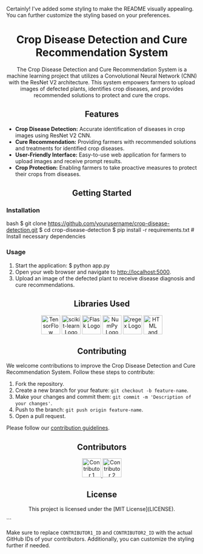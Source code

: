 Certainly! I've added some styling to make the README visually appealing. You can further customize the styling based on your preferences.

<!-- Project Title -->
<h1 align="center">Crop Disease Detection and Cure Recommendation System</h1>

<!-- Project Description -->
<p align="center">
  The Crop Disease Detection and Cure Recommendation System is a machine learning project that utilizes a Convolutional Neural Network (CNN) with the ResNet V2 architecture. This system empowers farmers to upload images of defected plants, identifies crop diseases, and provides recommended solutions to protect and cure the crops.
</p>

<!-- Project Features -->
<h2 align="center">Features</h2>

- **Crop Disease Detection:** Accurate identification of diseases in crop images using ResNet V2 CNN.
- **Cure Recommendation:** Providing farmers with recommended solutions and treatments for identified crop diseases.
- **User-Friendly Interface:** Easy-to-use web application for farmers to upload images and receive prompt results.
- **Crop Protection:** Enabling farmers to take proactive measures to protect their crops from diseases.

<!-- Getting Started -->
<h2 align="center">Getting Started</h2>

### Installation
bash
$ git clone https://github.com/yourusername/crop-disease-detection.git
$ cd crop-disease-detection
$ pip install -r requirements.txt  # Install necessary dependencies


### Usage
1. Start the application:
   $ python app.py
2. Open your web browser and navigate to [http://localhost:5000](http://localhost:5000).
3. Upload an image of the defected plant to receive disease diagnosis and cure recommendations.

<!-- Libraries Used -->
<h2 align="center">Libraries Used</h2>

<p align="center">
  <img alt="TensorFlow Logo" src="https://www.tensorflow.org/images/tf_logo_social.png" height="50" />
  <img alt="scikit-learn Logo" src="https://scikit-learn.org/stable/_static/scikit-learn-logo-small.png" height="50" />
  <img alt="Flask Logo" src="https://flask.palletsprojects.com/en/2.1.x/_images/flask-logo.png" height="50" />
  <img alt="NumPy Logo" src="https://numpy.org/images/logos/numpy.svg" height="50" />
  <img alt="regex Logo" src="https://raw.githubusercontent.com/PySimpleGUI/PySimpleGUI/master/regex_logo.png" height="50" />
  <img alt="HTML and CSS Logo" src="https://www.w3.org/html/logo/downloads/HTML5_Logo_512.png" height="50" />
</p>

<!-- Contributing -->
<h2 align="center">Contributing</h2>

We welcome contributions to improve the Crop Disease Detection and Cure Recommendation System. Follow these steps to contribute:

1. Fork the repository.
2. Create a new branch for your feature: `git checkout -b feature-name`.
3. Make your changes and commit them: `git commit -m 'Description of your changes'`.
4. Push to the branch: `git push origin feature-name`.
5. Open a pull request.

Please follow our [contribution guidelines](CONTRIBUTING.md).

<!-- Contributors -->
<h2 align="center">Contributors</h2>

<p align="center">
  <a href="https://github.com/contributor1">
    <img alt="Contributor 1" src="https://avatars.githubusercontent.com/u/CONTRIBUTOR1_ID" width="50" />
  </a>
  <a href="https://github.com/contributor2">
    <img alt="Contributor 2" src="https://avatars.githubusercontent.com/u/CONTRIBUTOR2_ID" width="50" />
  </a>
  <!-- Add more contributors as needed -->
</p>

<!-- License -->
<h2 align="center">License</h2>

<p align="center">
  This project is licensed under the [MIT License](LICENSE).
</p>
```

Make sure to replace `CONTRIBUTOR1_ID` and `CONTRIBUTOR2_ID` with the actual GitHub IDs of your contributors. Additionally, you can customize the styling further if needed.
